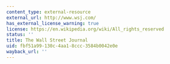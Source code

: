 ```yaml
---
content_type: external-resource
external_url: http://www.wsj.com/
has_external_license_warning: true
license: https://en.wikipedia.org/wiki/All_rights_reserved
status: ''
title: The Wall Street Journal
uid: fbf51a99-130c-4aa1-8ccc-3584b0042e0e
wayback_url: ''
---
```

